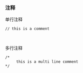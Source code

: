 ### **注释**

单行注释

~~~
// this is a comment
~~~

<br/>

多行注释
~~~
/*
     this is a multi line comment
*/
~~~